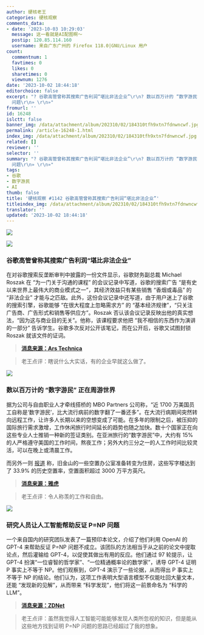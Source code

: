 ```yaml
---
author: 硬核老王
categories: 硬核观察
comments_data:
- date: '2023-10-03 10:29:03'
  message: 这一看就是AI配图啊～
  postip: 120.85.114.160
  username: 来自广东广州的 Firefox 118.0|GNU/Linux 用户
count:
  commentnum: 1
  favtimes: 0
  likes: 0
  sharetimes: 0
  viewnum: 1276
date: '2023-10-02 18:44:18'
editorchoice: false
excerpt: "? 谷歌高管曾称其搜索广告利润“堪比非法企业”\r\n? 数以百万计的 “数字游民” 正在周游世界\r\n? 研究人员让人工智能帮助反证 P=NP
  问题\r\n» \r\n»"
fromurl: ''
id: 16248
islctt: false
banner_img: /data/attachment/album/202310/02/184310tfh9xtn7fdnwncwf.jpg
permalink: /article-16248-1.html
index_img: /data/attachment/album/202310/02/184310tfh9xtn7fdnwncwf.jpg
related: []
reviewer: ''
selector: ''
summary: "? 谷歌高管曾称其搜索广告利润“堪比非法企业”\r\n? 数以百万计的 “数字游民” 正在周游世界\r\n? 研究人员让人工智能帮助反证 P=NP
  问题\r\n» \r\n»"
tags:
- 谷歌
- 数字游民
- AI
thumb: false
title: '硬核观察 #1142 谷歌高管曾称其搜索广告利润“堪比非法企业”'
titleindex_img: /data/attachment/album/202310/02/184310tfh9xtn7fdnwncwf.jpg
translator: ''
updated: '2023-10-02 18:44:18'
---
```


![](/data/attachment/album/202310/02/184310tfh9xtn7fdnwncwf.jpg)


![](/data/attachment/album/202310/02/184323mt7o2iidt9t6ya7o.jpg)


### 谷歌高管曾称其搜索广告利润“堪比非法企业”


在对谷歌搜索反垄断审判中披露的一份文件显示，谷歌财务副总裁 Michael Roszak 在 “为一门关于沟通的课程” 的会议记录中写道，谷歌的搜索广告 “是有史以来世界上最伟大的商业模式之一”，其经济效益只有某些销售 “香烟或毒品” 的 “非法企业” 才能与之匹敌。此外，这份会议记录中还写道，由于用户迷上了谷歌的搜索引擎，谷歌能够 “在很大程度上忽略需求方” 的 “基本经济规律”，“只关注广告商、广告形式和销售等供应方”。Roszak 否认该会议记录反映出他的真实想法，“因为这与商业目的无关”。他称，该课程要求他把 “我不相信的东西作为演讲的一部分” 告诉学生。谷歌多次反对公开该笔记，而在公开后，谷歌又试图封锁 Roszak 就该文件的证词。



> 
> **[消息来源：Ars Technica](https://arstechnica.com/tech-policy/2023/09/google-exec-said-users-get-hooked-on-search-engine-like-cigarettes-or-drugs/)**
> 
> 
> 



> 
> 老王点评：瞎说什么大实话，有的企业早就这么做了。
> 
> 
> 


![](/data/attachment/album/202310/02/184341irfky2qrdwdy2gr9.jpg)


### 数以百万计的 “数字游民” 正在周游世界


据为公司与自由职业人才牵线搭桥的 MBO Partners 公司称，“近 1700 万美国员工自称是‘数字游民’，比大流行病前的数字翻了一番还多”。在大流行病期间突然转向远程工作，让许多人长期以来的空想变成了可能。在多年的限制之后，被压抑的国际旅行需求激增，工作休闲旅行时间延长的趋势也随之加快。数十个国家正在向这些专业人士推销一种新的签证类别。在亚洲旅行的“数字游民”中，大约有 15% 的人严格遵守美国的工作时间，熬夜工作；另外大约三分之一的人工作时间比较灵活，可以在晚上或清晨工作。


而另外一则 [报道](https://www.sfgate.com/local/article/office-to-housing-conversion-buildings-sf-18399064.php) 称，旧金山的一些空置办公室准备转变为住房，这些写字楼达到了 33.9% 的历史空置率，空置面积超过 3000 万平方英尺。



> 
> **[消息来源：雅虎](https://sg.news.yahoo.com/digital-nomads-are-travelling-by-day-and-working-by-night-000006946.html)**
> 
> 
> 



> 
> 老王点评：令人称羡的工作和自由。
> 
> 
> 


![](/data/attachment/album/202310/02/184400czhh4zh0cz6lbg60.jpg)


### 研究人员让人工智能帮助反证 P=NP 问题


一个来自国内的研究团队发表了一篇预印本论文，介绍了他们利用 OpenAI 的 GPT-4 来帮助反证 P=NP 问题不成立。该团队的方法相当于从之前的论文中提取论点，然后灌输给 GPT-4，以促使其做出有用的反应。他们通过 97 轮提示，让 GPT-4 扮演“一位睿智的哲学家”、“一位精通概率论的数学家”，诱导 GPT-4 证明 P 事实上不等于 NP。他们观察到，GPT-4 演示了一些论据，从而得出 P 事实上不等于 NP 的结论。他们认为，这项工作表明大型语言模型不仅能吐回大量文本，还能 “发现新的见解”，从而带来 “科学发现”，他们将这一前景命名为 “科学的 LLM”。



> 
> **[消息来源：ZDNet](https://www.zdnet.com/article/can-generative-ai-solve-computer-sciences-greatest-unsolved-problem/)**
> 
> 
> 



> 
> 老王点评：虽然我觉得人工智能可能能够发现人类所忽视的知识，但是能从这些地方找到证明 P=NP 问题的思路已经超过了我的想象。
> 
> 
>